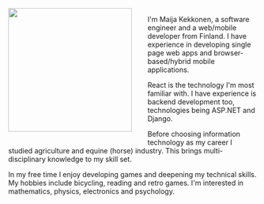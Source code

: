 <img src="https://avatars0.githubusercontent.com/u/26285265?s=460&v=4" width="250" style="float: left; padding: 0 2rem 1rem 0" />

I'm Maija Kekkonen, a software engineer and a web/mobile developer from Finland. I have experience in developing single page web apps and browser-based/hybrid mobile applications.

React is the technology I'm most familiar with. I have experience is backend development too, technologies being ASP.NET and Django.

Before choosing information technology as my career I studied agriculture and equine (horse) industry. This brings multi-disciplinary knowledge to my skill set.

In my free time I enjoy developing games and deepening my technical skills. My hobbies include bicycling, reading and retro games. I'm interested in mathematics, physics, electronics and psychology.
